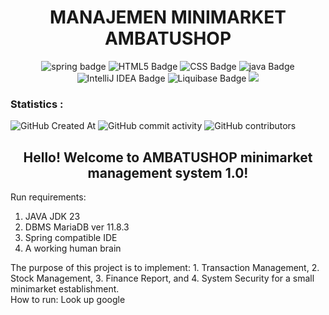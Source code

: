 <h1 align="center"><b>MANAJEMEN MINIMARKET AMBATUSHOP</b></h1>
<div align="center">
  <img src="https://img.shields.io/badge/Spring-6DB33F?logo=spring&logoColor=fff&style=plastic" alt="spring badge">
  <img src="https://img.shields.io/badge/HTML5-E34F26?logo=html5&logoColor=fff&style=plastic" alt="HTML5 Badge">
  <img src="https://img.shields.io/badge/CSS-639?logo=css&logoColor=fff&style=plastic" alt="CSS Badge">
  <img src="https://img.shields.io/badge/Java-%23ED8B00.svg?logo=openjdk&logoColor=white" alt="java Badge">
  <img src="https://img.shields.io/badge/IntelliJ%20IDEA-000?logo=intellijidea&logoColor=fff&style=plastic" alt="IntelliJ IDEA Badge">
  <img src="https://img.shields.io/badge/Liquibase-2962FF?logo=liquibase&logoColor=fff&style=plastic" alt="Liquibase Badge">
  <img src="https://img.shields.io/badge/MariaDB-003545?style=for-the-badge&logo=mariadb&logoColor=white&style=plastic">
</div>
<h3>Statistics :</h3>
<div>
  <img alt="GitHub Created At" src="https://img.shields.io/github/created-at/sh1re-3201/ambatushop_1.0?color=black">
  <img alt="GitHub commit activity" src="https://img.shields.io/github/commit-activity/w/sh1re-3201/ambatushop_1.0?style=plastic&color=black">
  <img alt="GitHub contributors" src="https://img.shields.io/github/contributors/sh1re-3201/ambatushop_1.0?color=black">
</div>
<div>
  <h2 align="center" >Hello! Welcome to AMBATUSHOP minimarket management system 1.0!</h2>
  <p align="justify" >
    Run requirements:
    <br>
    <ol>
      <li>
        JAVA JDK 23
      </li>
      <li>
        DBMS MariaDB ver 11.8.3
      </li>
      <li>
        Spring compatible IDE
      </li>
      <li>
        A working human brain
      </li>
    </ol>
    The purpose of this project is to implement: 1. Transaction Management, 2. Stock Management, 3. Finance Report, and 4. System Security for a small minimarket establishment.
    <br>
    How to run: Look up google

  </p>

</div>





